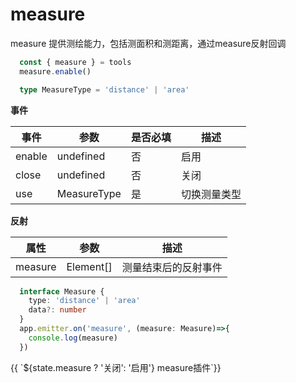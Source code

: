 
# measure
 measure 提供测绘能力，包括测面积和测距离，通过measure反射回调
```ts
  const { measure } = tools
  measure.enable()

  type MeasureType = 'distance' | 'area'
```

**事件**

| 事件      |   参数    |  是否必填   |     描述    |
| ---- | ---- | ---- | ---- |
| enable | undefined  |  否  |  启用  |
| close | undefined  | 否   |  关闭   |
| use | MeasureType  |  是  |  切换测量类型   |

**反射**

| 属性    |   参数    |    描述    |
| ---- | ---- | ---- |
| measure | Element[]   |  测量结束后的反射事件  |

```ts
  interface Measure {
    type: 'distance' | 'area'
    data?: number
  }
  app.emitter.on('measure', (measure: Measure)=>{
    console.log(measure)
  })
```

<div class="w-[500px] h-[700px]">
  <div class="flex w-full flex-col">
    <div class="flex mb-2">
      <el-select :modelValue="state.measureType" @change="changeMeasureType">
        <el-option value="distance" label="测距"></el-option>
        <el-option value="area" label="测面积"></el-option>
      </el-select>
      <el-button class="ml-2 mr-2"  @click="switcher('measure', !state.measure)" type="primary">{{ `${state.measure ? '关闭': '启用'} measure插件`}}</el-button>
    </div>
  </div>
  <div class="w-[500px] h-[500px] border" ref="mapRef"></div>
</div>

<script setup>
  import { ref, onMounted, reactive } from 'vue'
  import { createApp } from '@web-map-service/map2d-app'

  const state = reactive({
    measure: false,
    measureType: 'distance',
  })

  const mapRef = ref()

  let [ measure] = []

  function changeMeasureType(type) {
    state.measureType = type
    measure.use(type)
  }

  function switcher(type, status) {
    if (status) {
      enable(type)
      return
    }
    close(type)
  }

    function enable(type) {
    switch(type) {
      case 'measure': 
        measure.enable()
        break
    }
    state[type] = true
  }

  function close(type) {
    switch(type) {
      case 'measure': 
        measure.close()
        break
    }
    state[type] = false
  }


  onMounted(()=>{
    const app = createApp({
      el: mapRef.value
    })
    measure = app.tools.measure
    changeMeasureType(state.measureType)
  })

</script>